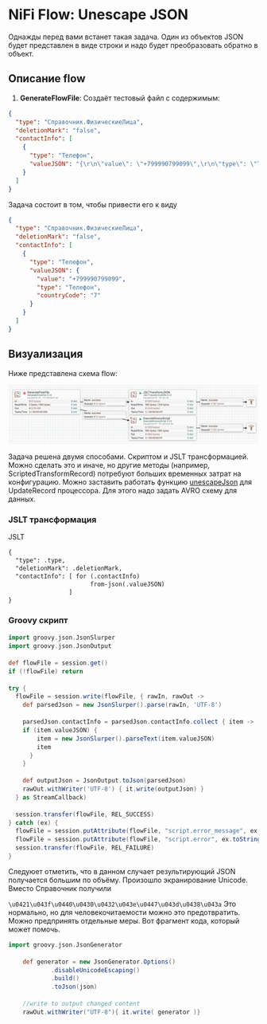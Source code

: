 # NiFi Flow: Unescape JSON

Однажды перед вами встанет такая задача. Один из объектов JSON будет представлен в виде строки и надо будет преобразовать обратно в объект.

## Описание flow

1. **GenerateFlowFile**: Создаёт тестовый файл с содержимым:
```json
{
  "type": "Справочник.ФизическиеЛица",
  "deletionMark": "false",
  "contactInfo": [
    {
      "type": "Телефон",
      "valueJSON": "{\r\n\"value\": \"+799990799099\",\r\n\"type\": \"Телефон\",\r\n\"countryCode\": \"7\"\r\n}"
    }
  ]
}
```

Задача состоит в том, чтобы привести его к виду
```json
{
  "type": "Справочник.ФизическиеЛица",
  "deletionMark": "false",
  "contactInfo": [
    {
      "type": "Телефон",
      "valueJSON": {
        "value": "+799990799099",
        "type": "Телефон",
        "countryCode": "7"
      }
    }
  ]
}
```


## Визуализация

Ниже представлена схема flow:

![NiFi Flow](pipeline.png)

Задача решена двумя способами. Скриптом и JSLT трансформацией. Можно сделать это и иначе, но другие методы
(например, ScriptedTransformRecord) потребуют больших временных затрат на конфигурацию. 
Можно заставить работать функцию [unescapeJson](https://nifi.apache.org/docs/nifi-docs/html/record-path-guide.html#unescapejson) для UpdateRecord  процессора. Для этого надо задать AVRO схему для данных.

### JSLT трансформация
JSLT
```
{
  "type": .type,
  "deletionMark": .deletionMark,
  "contactInfo": [ for (.contactInfo)
                       from-json(.valueJSON)
                 ]
}
```

### Groovy скрипт
```groovy
import groovy.json.JsonSlurper
import groovy.json.JsonOutput

def flowFile = session.get()
if (!flowFile) return

try {
  flowFile = session.write(flowFile, { rawIn, rawOut ->
    def parsedJson = new JsonSlurper().parse(rawIn, 'UTF-8')

    parsedJson.contactInfo = parsedJson.contactInfo.collect { item ->
    if (item.valueJSON) {
        item = new JsonSlurper().parseText(item.valueJSON)
        item
      }
    }

    def outputJson = JsonOutput.toJson(parsedJson)
    rawOut.withWriter('UTF-8') { it.write(outputJson) }
  } as StreamCallback)

  session.transfer(flowFile, REL_SUCCESS)
} catch (ex) {
  flowFile = session.putAttribute(flowFile, "script.error_message", ex.getMessage())
  flowFile = session.putAttribute(flowFile, "script.error", ex.toString())
  session.transfer(flowFile, REL_FAILURE)
}
```

Следуюет отметить, что в данном случает результирующий JSON получается большим по объёму. 
Произошло экранирование Unicode. Вместо Справочник получили

```\u0421\u043f\u0440\u0430\u0432\u043e\u0447\u043d\u0438\u043a```
Это нормально, но для человекочитаемости можно это предотвратить.
Можно предпринять отдельные меры. Вот фрагмент кода, который может помочь.
```groovy
import groovy.json.JsonGenerator

    def generator = new JsonGenerator.Options()
            .disableUnicodeEscaping()
            .build()
            .toJson(json)

    //write to output changed content
    rawOut.withWriter("UTF-8"){ it.write( generator )}
```
